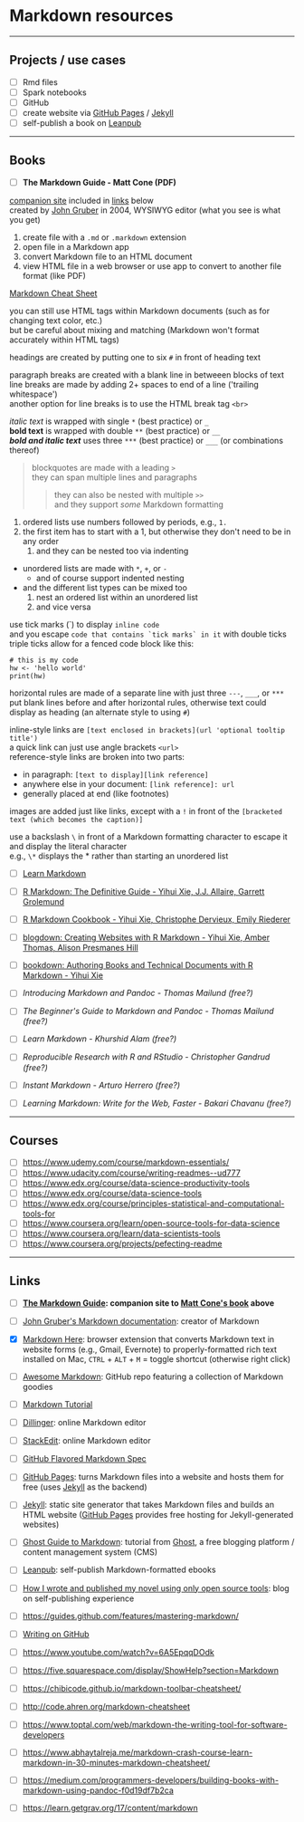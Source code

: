# Markdown resources

---

## Projects / use cases

- [ ] Rmd files
- [ ] Spark notebooks
- [ ] GitHub
- [ ] create website via [GitHub Pages](https://pages.github.com/) / [Jekyll][jek]
- [ ] self-publish a book on [Leanpub](https://leanpub.com/)

---

## Books
- [ ] **The Markdown Guide - Matt Cone (PDF)**  

[companion site](https://www.markdownguide.org/) included in [links](../markdown#links) below  
created by [John Gruber]((https://daringfireball.net/projects/markdown/)) in 2004, WYSIWYG editor (what you see is what you get)  
1. create file with a `.md` or `.markdown` extension  
2. open file in a Markdown app  
3. convert Markdown file to an HTML document  
4. view HTML file in a web browser or use app to convert to another file format (like PDF)  

[Markdown Cheat Sheet](../markdown/markdown-cheat-sheet.md)  

you can still use HTML tags within Markdown documents (such as for changing text color, etc.)  
but be careful about mixing and matching (Markdown won't format accurately within HTML tags)  

headings are created by putting one to six `#` in front of heading text  

paragraph breaks are created with a blank line in betweeen blocks of text  
line breaks are made by adding 2+ spaces to end of a line ('trailing whitespace')  
another option for line breaks is to use the HTML break tag `<br>` <br>

*italic text* is wrapped with single `*` (best practice) or `_`  
**bold text** is wrapped with double `**` (best practice) or `__`  
***bold and italic text*** uses three `***` (best practice) or `___` (or combinations thereof)  

> blockquotes are made with a leading `>`  
> they can span multiple lines and paragraphs  
>> they can also be nested with multiple `>>`  
>> and they support *some* Markdown formatting  

1. ordered lists use numbers followed by periods, e.g., `1.`
6. the first item has to start with a 1, but otherwise they don't need to be in any order
    1. and they can be nested too via indenting
* unordered lists are made with `*`, `+`, or `-`
  - and of course support indented nesting
* and the different list types can be mixed too
  1. nest an ordered list within an unordered list
  2. and vice versa

use tick marks (\`) to display `inline code`  
and you escape ``code that contains `tick marks` in it`` with double ticks  
triple ticks allow for a fenced code block like this:  
```
# this is my code
hw <- 'hello world'
print(hw)
```

horizontal rules are made of a separate line with just three `---`, `___`, or `***`  
put blank lines before and after horizontal rules, otherwise text could display as heading (an alternate style to using `#`)

inline-style links are `[text enclosed in brackets](url 'optional tooltip title')`  
a quick link can just use angle brackets `<url>`  
reference-style links are broken into two parts:  
* in paragraph: `[text to display][link reference]`
* anywhere else in your document: `[link reference]: url`
* generally placed at end (like footnotes)

images are added just like links, except with a `!` in front of the `[bracketed text (which becomes the caption)]`  

use a backslash `\` in front of a Markdown formatting character to escape it and display the literal character  
e.g., `\*` displays the \* rather than starting an unordered list

- [ ] [Learn Markdown](https://gitbookio.gitbooks.io/markdown/content/)
- [ ] [R Markdown: The Definitive Guide - Yihui Xie, J.J. Allaire, Garrett Grolemund](https://bookdown.org/yihui/rmarkdown/)
- [ ] [R Markdown Cookbook - Yihui Xie, Christophe Dervieux, Emily Riederer](https://bookdown.org/yihui/rmarkdown-cookbook/)
- [ ] [blogdown: Creating Websites with R Markdown - Yihui Xie, Amber Thomas, Alison Presmanes Hill](https://bookdown.org/yihui/blogdown/)
- [ ] [bookdown: Authoring Books and Technical Documents with R Markdown - Yihui Xie](https://bookdown.org/yihui/bookdown/)

- [ ] *Introducing Markdown and Pandoc - Thomas Mailund (free?)*
- [ ] *The Beginner's Guide to Markdown and Pandoc - Thomas Mailund (free?)*
- [ ] *Learn Markdown - Khurshid Alam (free?)*
- [ ] *Reproducible Research with R and RStudio - Christopher Gandrud (free?)*
- [ ] *Instant Markdown - Arturo Herrero (free?)*
- [ ] *Learning Markdown: Write for the Web, Faster - Bakari Chavanu (free?)*

---

## Courses
- [ ] https://www.udemy.com/course/markdown-essentials/
- [ ] https://www.udacity.com/course/writing-readmes--ud777
- [ ] https://www.edx.org/course/data-science-productivity-tools
- [ ] https://www.edx.org/course/data-science-tools
- [ ] https://www.edx.org/course/principles-statistical-and-computational-tools-for
- [ ] https://www.coursera.org/learn/open-source-tools-for-data-science
- [ ] https://www.coursera.org/learn/data-scientists-tools
- [ ] https://www.coursera.org/projects/pefecting-readme

---

## Links
- [ ] **[The Markdown Guide](https://www.markdownguide.org/): companion site to [Matt Cone's book](../markdown#books) above**
- [ ] [John Gruber's Markdown documentation](https://daringfireball.net/projects/markdown/): creator of Markdown
- [x] [Markdown Here](https://markdown-here.com/): browser extension that converts Markdown text in website forms (e.g., Gmail, Evernote) to properly-formatted rich text
  installed on Mac, `CTRL` + `ALT` + `M` = toggle shortcut (otherwise right click)
- [ ] [Awesome Markdown](https://github.com/mundimark/awesome-markdown): GitHub repo featuring a collection of Markdown goodies
- [ ] [Markdown Tutorial](https://www.markdowntutorial.com/)
- [ ] [Dillinger](https://dillinger.io/): online Markdown editor
- [ ] [StackEdit](https://stackedit.io/): online Markdown editor
- [ ] [GitHub Flavored Markdown Spec](https://github.github.com/gfm/)
- [ ] [GitHub Pages](https://pages.github.com/): turns Markdown files into a website and hosts them for free (uses [Jekyll][jek] as the backend)
- [ ] [Jekyll][jek]: static site generator that takes Markdown files and builds an HTML website ([GitHub Pages](https://pages.github.com/) provides free hosting for Jekyll-generated websites)
- [ ] [Ghost Guide to Markdown](https://ghost.org/changelog/markdown/): tutorial from [Ghost](https://ghost.org/), a free blogging platform / content management system (CMS)
- [ ] [Leanpub](https://leanpub.com/): self-publish Markdown-formatted ebooks
- [ ] [How I wrote and published my novel using only open source tools](https://medium.com/techspiration-ideas-making-it-happen/how-i-wrote-and-published-my-novel-using-only-open-source-tools-5cdfbd7c00ca): blog on self-publishing experience

- [ ] https://guides.github.com/features/mastering-markdown/
- [ ] [Writing on GitHub](https://docs.github.com/en/github/writing-on-github)
- [ ] https://www.youtube.com/watch?v=6A5EpqqDOdk
- [ ] https://five.squarespace.com/display/ShowHelp?section=Markdown
- [ ] https://chibicode.github.io/markdown-toolbar-cheatsheet/
- [ ] http://code.ahren.org/markdown-cheatsheet
- [ ] https://www.toptal.com/web/markdown-the-writing-tool-for-software-developers
- [ ] https://www.abhaytalreja.me/markdown-crash-course-learn-markdown-in-30-minutes-markdown-cheatsheet/
- [ ] https://medium.com/programmers-developers/building-books-with-markdown-using-pandoc-f0d19df7b2ca
- [ ] https://learn.getgrav.org/17/content/markdown

[jek]: https://jekyllrb.com/
